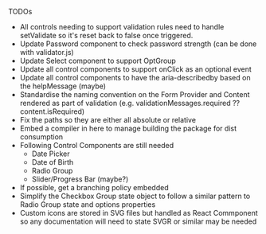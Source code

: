 TODOs

- All controls needing to support validation rules need to handle setValidate so it's reset back to false once triggered.
- Update Password component to check password strength (can be done with validator.js)
- Update Select component to support OptGroup
- Update all control components to support onClick as an optional event
- Update all control components to have the aria-describedby based on the helpMessage (maybe)
- Standardise the naming convention on the Form Provider and Content rendered as part of validation (e.g. validationMessages.required ?? content.isRequired)
- Fix the paths so they are either all absolute or relative
- Embed a compiler in here to manage building the package for dist consumption
- Following Control Components are still needed
  - Date Picker
  - Date of Birth
  - Radio Group
  - Slider/Progress Bar (maybe?)
- If possible, get a branching policy embedded
- Simplify the Checkbox Group state object to follow a similar pattern to Radio Group state and options properties
- Custom icons are stored in SVG files but handled as React Commponent so any documentation will need to state SVGR or similar may be needed
